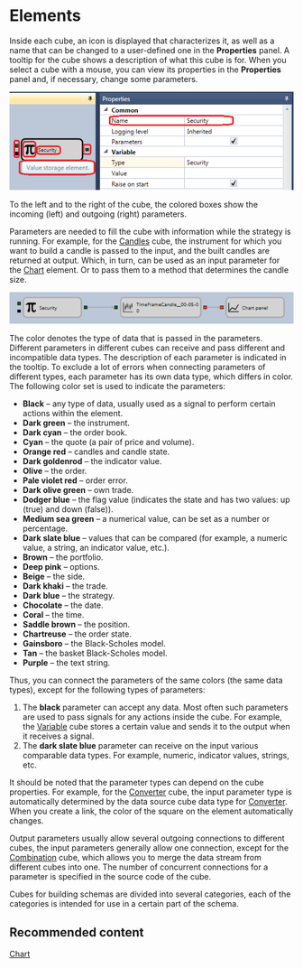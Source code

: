 # Elements

Inside each cube, an icon is displayed that characterizes it, as well as a name that can be changed to a user\-defined one in the **Properties** panel. A tooltip for the cube shows a description of what this cube is for. When you select a cube with a mouse, you can view its properties in the **Properties** panel and, if necessary, change some parameters.

![Designer Description of cubes 00](../../../../images/designer_description_of_elements_00.png)

To the left and to the right of the cube, the colored boxes show the incoming (left) and outgoing (right) parameters.

Parameters are needed to fill the cube with information while the strategy is running. For example, for the [Candles](elements/data_sources/candles.md) cube, the instrument for which you want to build a candle is passed to the input, and the built candles are returned at output. Which, in turn, can be used as an input parameter for the [Chart](elements/common/chart.md) element. Or to pass them to a method that determines the candle size.

![Designer Description of cubes 01](../../../../images/designer_description_of_elements_01.png)

The color denotes the type of data that is passed in the parameters. Different parameters in different cubes can receive and pass different and incompatible data types. The description of each parameter is indicated in the tooltip. To exclude a lot of errors when connecting parameters of different types, each parameter has its own data type, which differs in color. The following color set is used to indicate the parameters:

- **Black** – any type of data, usually used as a signal to perform certain actions within the element.
- **Dark green** – the instrument.
- **Dark cyan** – the order book.
- **Cyan** – the quote (a pair of price and volume).
- **Orange red** – candles and candle state.
- **Dark goldenrod** – the indicator value.
- **Olive** – the order.
- **Pale violet red** – order error.
- **Dark olive green** – own trade.
- **Dodger blue** – the flag value (indicates the state and has two values: up (true) and down (false)).
- **Medium sea green** – a numerical value, can be set as a number or percentage.
- **Dark slate blue** – values that can be compared (for example, a numeric value, a string, an indicator value, etc.).
- **Brown** – the portfolio.
- **Deep pink** – options.
- **Beige** – the side.
- **Dark khaki** – the trade.
- **Dark blue** – the strategy.
- **Chocolate** – the date.
- **Coral** – the time.
- **Saddle brown** – the position.
- **Chartreuse** – the order state.
- **Gainsboro** – the Black-Scholes model.
- **Tan** – the basket Black-Scholes model.
- **Purple** – the text string.

Thus, you can connect the parameters of the same colors (the same data types), except for the following types of parameters:

1. The **black** parameter can accept any data. Most often such parameters are used to pass signals for any actions inside the cube. For example, the [Variable](elements/data_sources/variable.md) cube stores a certain value and sends it to the output when it receives a signal.
2. The **dark slate blue** parameter can receive on the input various comparable data types. For example, numeric, indicator values, strings, etc.

It should be noted that the parameter types can depend on the cube properties. For example, for the [Converter](elements/converters/converter.md) cube, the input parameter type is automatically determined by the data source cube data type for [Converter](elements/converters/converter.md). When you create a link, the color of the square on the element automatically changes.

Output parameters usually allow several outgoing connections to different cubes, the input parameters generally allow one connection, except for the [Combination](elements/common/combination.md) cube, which allows you to merge the data stream from different cubes into one. The number of concurrent connections for a parameter is specified in the source code of the cube.

Cubes for building schemas are divided into several categories, each of the categories is intended for use in a certain part of the schema.

## Recommended content

[Chart](elements/common/chart.md)
